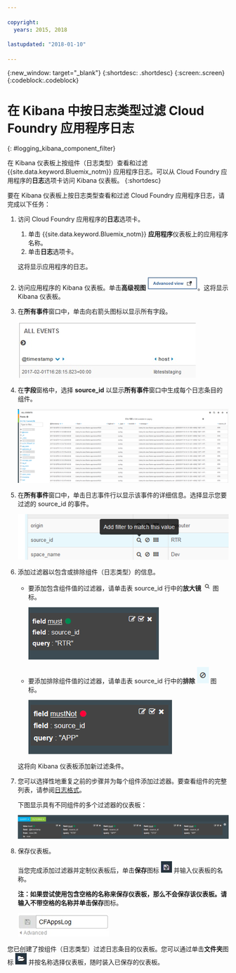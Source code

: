 ```yaml
---

copyright:
  years: 2015, 2018

lastupdated: "2018-01-10"

---
```

{:new_window: target="_blank"}
{:shortdesc: .shortdesc}
{:screen:.screen}
{:codeblock:.codeblock}

# 在 Kibana 中按日志类型过滤 Cloud Foundry 应用程序日志
{: #logging_kibana_component_filter}

在 Kibana 仪表板上按组件（日志类型）查看和过滤 {{site.data.keyword.Bluemix_notm}} 应用程序日志。可以从 Cloud Foundry 应用程序的**日志**选项卡访问 Kibana 仪表板。
{:shortdesc}

要在 Kibana 仪表板上按日志类型查看和过滤 Cloud Foundry 应用程序日志，请完成以下任务：

1. 访问 Cloud Foundry 应用程序的**日志**选项卡。 

    1. 单击 {{site.data.keyword.Bluemix_notm}} **应用程序**仪表板上的应用程序名称。
    2. 单击**日志**选项卡。 
    
    这将显示应用程序的日志。

2. 访问应用程序的 Kibana 仪表板。单击**高级视图** ![“高级视图”链接](images/logging_advanced_view.jpg "“高级视图”链接")。这将显示 Kibana 仪表板。

3. 在**所有事件**窗口中，单击向右箭头图标以显示所有字段。 

    ![具有向右箭头图标的“所有事件”窗口](images/logging_all_events_no_fields.jpg "具有向右箭头图标的“所有事件”窗口")

4. 在**字段**窗格中，选择 **source_id** 以显示**所有事件**窗口中生成每个日志条目的组件。

    ![选择了 source_id 字段的“所有事件”窗口](images/logging_component.png "选择了 source_id 字段的“所有事件”窗口")

5. 在**所有事件**窗口中，单击日志事件行以显示该事件的详细信息。选择显示您要过滤的 source_id 的事件。

    ![显示所选日志事件详细信息的“所有事件”窗口](images/logging_component_add_filter.png "显示所选日志事件详细信息的“所有事件”窗口")

6. 添加过滤器以包含或排除组件（日志类型）的信息。 

    * 要添加包含组件值的过滤器，请单击表 source_id 行中的**放大镜** ![“放大镜”图标](images/logging_magnifying_glass.jpg "“放大镜”图标") 图标。 

        ![source_id 字段的过滤条件](images/logging_component_filter.png "source_id 字段的过滤条件") 

    * 要添加排除组件值的过滤器，请单击表 source_id 行中的**排除** ![“排除”图标](images/logging_exclusion_icon.png "“排除”图标") 图标。 
    
         ![排除 source_id 字段的过滤条件](images/logging_component_add_exclusion_filter.png "排除 source_id 字段的过滤条件") 
     
     这将向 Kibana 仪表板添加新过滤条件。

7. 您可以选择性地重复之前的步骤并为每个组件添加过滤器。要查看组件的完整列表，请参阅[日志格式](../logging_view_kibana3.html#kibana_log_format_cf)。

    下图显示具有不同组件的多个过滤器的仪表板：
    
    ![source_id 字段的多个过滤条件](images/logging_component_multiple_filters.png "source_id 字段的多个过滤条件")

8. 保存仪表板。 

    当您完成添加过滤器并定制仪表板后，单击**保存**图标 ![“保存”图标](images/logging_save.jpg "“保存”图标") 并输入仪表板的名称。 
      
    **注：**如果尝试使用包含空格的名称来保存仪表板，那么不会保存该仪表板。请输入不带空格的名称并单击**保存**图标。
    
    ![保存仪表板名称](images/logging_save_dashboard.jpg "保存仪表板名称")

您已创建了按组件（日志类型）过滤日志条目的仪表板。您可以通过单击**文件夹**图标 ![“文件夹”图标](images/logging_folder.jpg "“文件夹”图标") 并按名称选择仪表板，随时装入已保存的仪表板。


